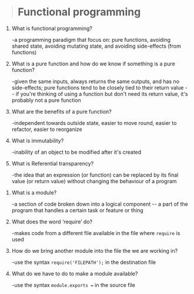> # Functional programming

1. What is functional programming?

    -a programming paradigm that focus on: pure functions, avoiding shared state, avoiding mutating state, and avoiding side-effects (from functions)
1. What is a pure function and how do we know if something is a pure function?

    -given the same inputs, always returns the same outputs, and has no side-effects; pure functions tend to be closely tied to their return value -- if you're thinking of using a function but don't need its return value, it's probably not a pure function
1. What are the benefits of a pure function?

    -independent towards outside state, easier to move round, easier to refactor, easier to reorganize
1. What is immutability?

    -inability of an object to be modified after it's created
1. What is Referential transparency?

    -the idea that an expression (or function) can be replaced by its final value (or return value) without changing the behaviour of a program

>
1. What is a module?

    -a section of code broken down into a logical component -- a part of the program that handles a certain task or feature or thing
1. What does the word ‘require’ do?

    -makes code from a different file available in the file where `require` is used
1. How do we bring another module into the file the we are working in?

    -use the syntax `require('FILEPATH');` in the destination file
1. What do we have to do to make a module available?

    -use the syntax `module.exports =` in the source file
